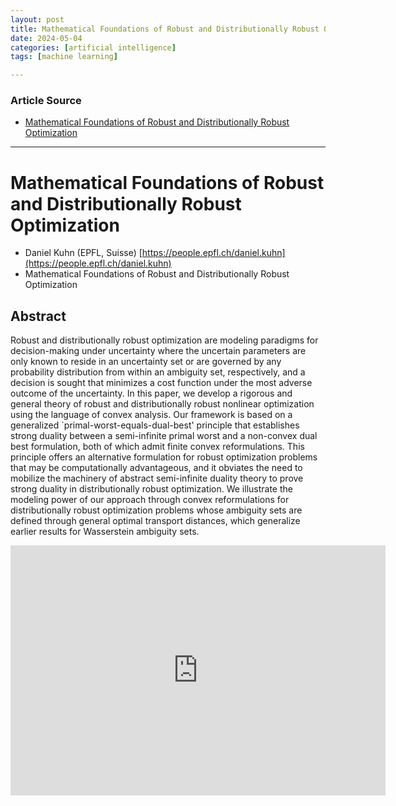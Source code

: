 ```yaml
---
layout: post
title: Mathematical Foundations of Robust and Distributionally Robust Optimization 
date: 2024-05-04
categories: [artificial intelligence]
tags: [machine learning]

---
```


### Article Source


* [Mathematical Foundations of Robust and Distributionally Robust Optimization](https://www.youtube.com/watch?v=ROaPHOyEfzo)

---


# Mathematical Foundations of Robust and Distributionally Robust Optimization

* Daniel Kuhn (EPFL, Suisse) [https://people.epfl.ch/daniel.kuhn](https://people.epfl.ch/daniel.kuhn)
* Mathematical Foundations of Robust and Distributionally Robust Optimization

## Abstract 
Robust and distributionally robust optimization are modeling paradigms for decision-making under uncertainty where the uncertain parameters are only known to reside in an uncertainty set or are governed by any probability distribution from within an ambiguity set, respectively, and a decision is sought that minimizes a cost function under the most adverse outcome of the uncertainty. In this paper, we develop a rigorous and general theory of robust and distributionally robust nonlinear optimization using the language of convex analysis. Our framework is based on a generalized `primal-worst-equals-dual-best' principle that establishes strong duality between a semi-infinite primal worst and a non-convex dual best formulation, both of which admit finite convex reformulations. This principle offers an alternative formulation for robust optimization problems that may be computationally advantageous, and it obviates the need to mobilize the machinery of abstract semi-infinite duality theory to prove strong duality in distributionally robust optimization. We illustrate the modeling power of our approach through convex reformulations for distributionally robust optimization problems whose ambiguity sets are defined through general optimal transport distances, which generalize earlier results for Wasserstein ambiguity sets.


<iframe width="600" height="400" src="https://www.youtube.com/embed/ROaPHOyEfzo?si=6Ilh-jVAqpqY8ANs" title="YouTube video player" frameborder="0" allow="accelerometer; autoplay; clipboard-write; encrypted-media; gyroscope; picture-in-picture; web-share" referrerpolicy="strict-origin-when-cross-origin" allowfullscreen></iframe>